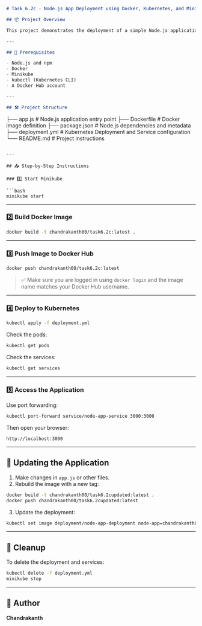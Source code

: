 ```markdown
# Task 6.2c - Node.js App Deployment using Docker, Kubernetes, and Minikube

## 📦 Project Overview

This project demonstrates the deployment of a simple Node.js application on a Kubernetes cluster using Minikube. It includes Dockerization of the app, pushing the image to Docker Hub, and running it in a Kubernetes Pod.

---

## 🚀 Prerequisites

- Node.js and npm
- Docker
- Minikube
- kubectl (Kubernetes CLI)
- A Docker Hub account

---

## 🛠️ Project Structure

```

├── app.js              # Node.js application entry point
├── Dockerfile          # Docker image definition
├── package.json        # Node.js dependencies and metadata
├── deployment.yml      # Kubernetes Deployment and Service configuration
└── README.md           # Project instructions

````

---

## 📥 Step-by-Step Instructions

### 1️⃣ Start Minikube

```bash
minikube start
````

---

### 2️⃣ Build Docker Image

```bash
docker build -t chandrakanth00/task6.2c:latest .
```

---

### 3️⃣ Push Image to Docker Hub

```bash
docker push chandrakanth00/task6.2c:latest
```

> ✅ Make sure you are logged in using `docker login` and the image name matches your Docker Hub username.

---

### 4️⃣ Deploy to Kubernetes

```bash
kubectl apply -f deployment.yml
```

Check the pods:

```bash
kubectl get pods
```

Check the services:

```bash
kubectl get services
```

---

### 5️⃣ Access the Application

Use port forwarding:

```bash
kubectl port-forward service/node-app-service 3000:3000
```

Then open your browser:

```
http://localhost:3000
```

---

## 🔄 Updating the Application

1. Make changes in `app.js` or other files.
2. Rebuild the image with a new tag:

```bash
docker build -t chandrakanth00/task6.2cupdated:latest .
docker push chandrakanth00/task6.2cupdated:latest
```

3. Update the deployment:

```bash
kubectl set image deployment/node-app-deployment node-app=chandrakanth00/task6.2cupdated:latest
```

---

## 🧹 Cleanup

To delete the deployment and services:

```bash
kubectl delete -f deployment.yml
minikube stop
```

---

## 📌 Author

**Chandrakanth**


